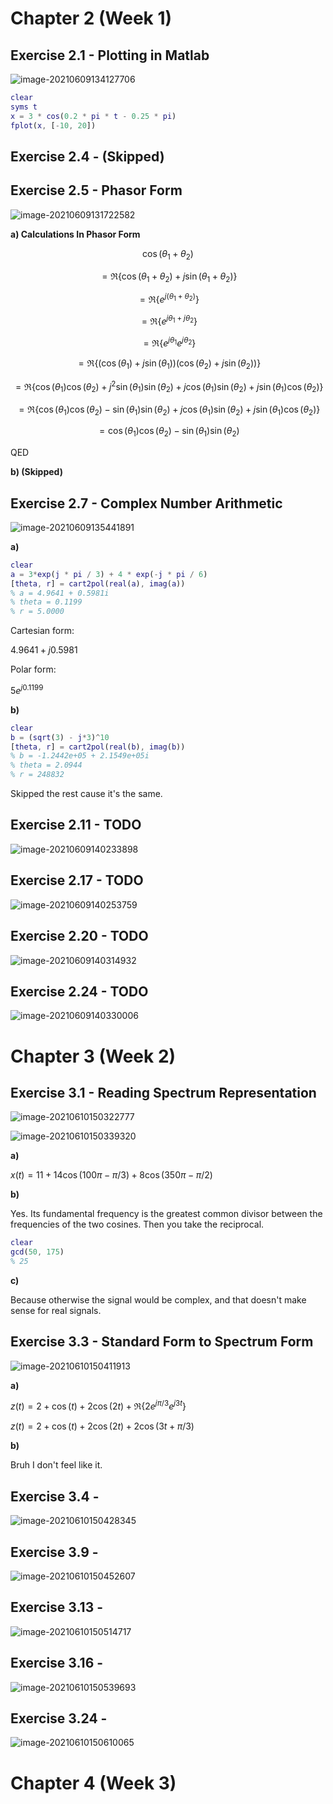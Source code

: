 # Chapter 2 (Week 1)

## Exercise 2.1 - Plotting in Matlab

![image-20210609134127706](image-20210609134127706.png)

```matlab
clear
syms t
x = 3 * cos(0.2 * pi * t - 0.25 * pi)
fplot(x, [-10, 20])
```

## Exercise 2.4 - (Skipped)

## Exercise 2.5 - Phasor Form

![image-20210609131722582](image-20210609131722582.png)

**a) Calculations In Phasor Form**

$$\cos(\theta_1 +\theta_2)$$ 

$$= \Re\{\cos(\theta_1 + \theta_2) + j\sin(\theta_1 + \theta_2)\}$$ 

$$= \Re\{e^{j(\theta_1 + \theta_2)}\}$$

$$=\Re\{e^{j\theta_1 + j\theta_2}\}$$

$$=\Re\{e^{j\theta_1}e^{j\theta_2}\}$$

$$=\Re\{(\cos(\theta_1)+j\sin(\theta_1))(\cos(\theta_2)+j\sin(\theta_2))\}$$

$$=\Re\{\cos(\theta_1)\cos(\theta_2)+j^2\sin(\theta_1)\sin(\theta_2)+j\cos(\theta_1)\sin(\theta_2)+j\sin(\theta_1)\cos(\theta_2)\}$$

$$=\Re\{\cos(\theta_1)\cos(\theta_2)-\sin(\theta_1)\sin(\theta_2)+j\cos(\theta_1)\sin(\theta_2)+j\sin(\theta_1)\cos(\theta_2)\}$$

$$=\cos(\theta_1)\cos(\theta_2)-\sin(\theta_1)\sin(\theta_2)$$

QED

**b) (Skipped)**

## Exercise 2.7 - Complex Number Arithmetic

![image-20210609135441891](image-20210609135441891.png)

**a)**

```matlab
clear
a = 3*exp(j * pi / 3) + 4 * exp(-j * pi / 6)
[theta, r] = cart2pol(real(a), imag(a))
% a = 4.9641 + 0.5981i
% theta = 0.1199
% r = 5.0000
```

Cartesian form:

$4.9641 + j0.5981$

Polar form:

$5e^{j0.1199}$

**b)**

```matlab
clear
b = (sqrt(3) - j*3)^10
[theta, r] = cart2pol(real(b), imag(b))
% b = -1.2442e+05 + 2.1549e+05i
% theta = 2.0944
% r = 248832
```

Skipped the rest cause it's the same.

## Exercise 2.11 - TODO

![image-20210609140233898](image-20210609140233898.png)

## Exercise 2.17 - TODO

![image-20210609140253759](image-20210609140253759.png)

## Exercise 2.20 - TODO

![image-20210609140314932](image-20210609140314932.png)

## Exercise 2.24 - TODO

![image-20210609140330006](image-20210609140330006.png)



# Chapter 3 (Week 2)

## Exercise 3.1 - Reading Spectrum Representation

![image-20210610150322777](image-20210610150322777.png)

![image-20210610150339320](image-20210610150339320.png)

**a)**

$x(t) = 11 + 14\cos(100\pi-\pi/3)+8\cos(350\pi-\pi/2)$

**b)**

Yes. Its fundamental frequency is the greatest common divisor between the frequencies of the two cosines. Then you take the reciprocal.

```matlab
clear
gcd(50, 175)
% 25
```

**c)**

Because otherwise the signal would be complex, and that doesn't make sense for real signals.

## Exercise 3.3 - Standard Form to Spectrum Form

![image-20210610150411913](image-20210610150411913.png)

**a)**

$z(t) = 2 + \cos(t) + 2\cos(2 t) + \Re\{2 e^{j\pi/3} e^{j3t}\}$

$z(t)=2+\cos(t)+2\cos(2t)+2\cos(3t+\pi/3)$

**b)**

Bruh I don't feel like it.

## Exercise 3.4 -

![image-20210610150428345](image-20210610150428345.png)



## Exercise 3.9 -

![image-20210610150452607](image-20210610150452607.png)

## Exercise 3.13 -

![image-20210610150514717](image-20210610150514717.png)

## Exercise 3.16 -

![image-20210610150539693](image-20210610150539693.png)

## Exercise 3.24 -

![image-20210610150610065](image-20210610150610065.png)

# Chapter 4 (Week 3)

